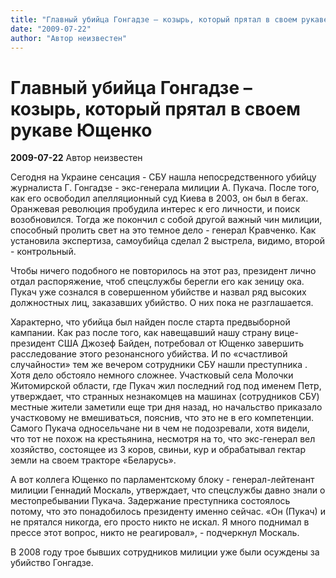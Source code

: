 ```yaml
---
title: "Главный убийца Гонгадзе – козырь, который прятал в своем рукаве Ющенко"
date: "2009-07-22"
author: "Автор неизвестен"
---
```


# Главный убийца Гонгадзе – козырь, который прятал в своем рукаве Ющенко

**2009-07-22** Автор неизвестен

Сегодня на Украине сенсация - СБУ нашла непосредственного убийцу журналиста Г. Гонгадзе - экс-генерала милиции А. Пукача. После того, как его освободил апелляционный суд Киева в 2003, он был в бегах. Оранжевая революция пробудила интерес к его личности, и поиск возобновился. Тогда же покончил с собой другой важный чин милиции, способный пролить свет на это темное дело - генерал Кравченко. Как установила экспертиза, самоубийца сделал 2 выстрела, видимо, второй - контрольный.

Чтобы ничего подобного не повторилось на этот раз, президент лично отдал распоряжение, чтоб спецслужбы берегли его как зеницу ока. Пукач уже сознался в совершенном убийстве и назвал ряд высоких должностных лиц, заказавших убийство. О них пока не разглашается.

Характерно, что убийца был найден после старта предвыборной кампании. Как раз после того, как навещавший нашу страну вице-президент США Джозеф Байден, потребовал от Ющенко завершить расследование этого резонансного убийства. И по «счастливой случайности» тем же вечером сотрудники СБУ нашли преступника . Хотя дело обстояло немного сложнее. Участковый села Молочки Житомирской области, где Пукач жил последний год под именем Петр, утверждает, что странных незнакомцев на машинах (сотрудников СБУ) местные жители заметили еще три дня назад, но начальство приказало участковому не вмешиваться, пояснив, что это не в его компетенции. Самого Пукача односельчане ни в чем не подозревали, хотя видели, что тот не похож на крестьянина, несмотря на то, что экс-генерал вел хозяйство, состоящее из 3 коров, свиньи, кур и обрабатывал гектар земли на своем тракторе «Беларусь».

А вот коллега Ющенко по парламентскому блоку - генерал-лейтенант милиции Геннадий Москаль, утверждает, что спецслужбы давно знали о местопребывании Пукача. Задержание преступника состоялось потому, что это понадобилось президенту именно сейчас. «Он (Пукач) и не прятался никогда, его просто никто не искал. Я много поднимал в прессе этот вопрос, никто не реагировал», - подчеркнул Москаль.

В 2008 году трое бывших сотрудников милиции уже были осуждены за убийство Гонгадзе.